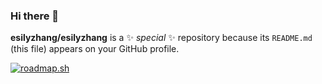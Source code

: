 <!--
tags: ["标签1"] 
-->

### Hi there 👋


**esilyzhang/esilyzhang** is a ✨ _special_ ✨ repository because its `README.md` (this file) appears on your GitHub profile.

[![roadmap.sh](https://api.roadmap.sh/v1-badge/wide/64a50e51ec22530247ee6651?variant=dark)](https://roadmap.sh)

